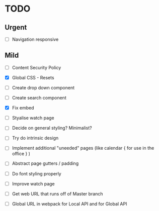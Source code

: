 # TODO

## Urgent

- [ ] Navigation responsive 

## Mild

- [ ] Content Security Policy 
- [x] Global CSS - Resets
- [ ] Create drop down component
- [ ] Create search component
- [x] Fix embed
- [ ] Styalise watch page
- [ ] Decide on general styling? Minimalist?
- [ ] Try do intrinsic design
- [ ] Implement additional "uneeded" pages (like calendar { for use in the office } )
- [ ] Abstract page gutters / padding
- [ ] Do font styling properly
- [ ] Improve watch page
- [ ] Get web URL that runs off of Master branch
- [ ] Global URL in webpack for Local API and for Global API

